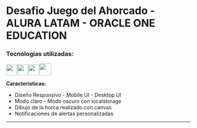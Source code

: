 # Desafio Juego del Ahorcado - ALURA LATAM - ORACLE ONE EDUCATION

### Tecnologias utilizadas:

<img src="https://cdn-icons-png.flaticon.com/512/174/174854.png" width='30px' ><img src="https://cdn-icons-png.flaticon.com/512/732/732190.png" width='30px' ><img src="https://cdn-icons-png.flaticon.com/512/5968/5968292.png" width='30px' ><img src="https://cdn.icon-icons.com/icons2/1088/PNG/512/1485282157-adobe-photoshop-raster-graphics-editor-cc-creative-cloud_78285.png" width='33px' >

**Caracteristicas:**

- Diseño Responsivo - Mobile UI - Desktop UI
- Modo claro - Modo oscuro con localstorage
- Dibujo de la horca realizado con canvas
- Notificaciones de alertas personalizadas

---



